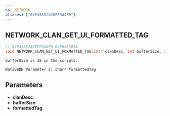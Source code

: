 ```yaml
---
ns: NETWORK
aliases: ["0xF45352426FF3A4F0"]
---
```

## NETWORK_CLAN_GET_UI_FORMATTED_TAG

```c
// 0xF45352426FF3A4F0 0xF633805A
void NETWORK_CLAN_GET_UI_FORMATTED_TAG(int* clanDesc, int bufferSize, int* formattedTag);
```

```
bufferSize is 35 in the scripts.  
```

```
NativeDB Parameter 2: char* formattedTag
```

## Parameters
* **clanDesc**: 
* **bufferSize**: 
* **formattedTag**: 

